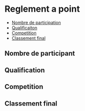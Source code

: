 # Reglement a point

<!-- TOC -->

  - [Nombre de participation](#nombre-de-participation)
  - [Qualificaiton](#qualificaiton)
  - [Competition](#competition)
  - [Classement final](#classement-final)

<!-- /TOC -->

## Nombre de participant

## Qualification

## Competition

## Classement final